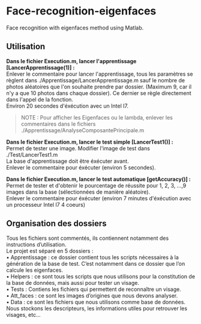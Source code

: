 # Face-recognition-eigenfaces
Face recognition with eigenfaces method using Matlab.

## Utilisation
**Dans le fichier Execution.m, lancer l'apprentissage [LancerApprentissage(1)] :**  
Enlever le commentaire pour lancer l'apprentissage, tous les paramètres se règlent dans ./Apprentissage/LancerApprentissage.m sauf le nombre de photos aléatoires que l'on souhaite prendre par dossier. (Maximum 9, car il n'y a que 10 photos dans chaque dossier). Ce dernier se règle directement dans l'appel de la fonction.  
Environ 20 secondes d'éxécution avec un Intel I7.

> NOTE : Pour afficher les Eigenfaces ou le lambda, enlever les commentaires dans le fichiers ./Apprentissage/AnalyseComposantePrincipale.m  

**Dans le fichier Execution.m, lancer le test simple [LancerTest1()] :**  
Permet de tester une image. Modifier l'image de test dans ./Test/LancerTest1.m  
La base d'apprentissage doit être éxécuter avant.  
Enlever le commentaire pour éxécuter (environ 5 secondes).  

**Dans le fichier Execution.m, lancer le test automatique [getAccuracy()] :**  
Permet de tester et d'obtenir le pourcentage de réussite pour 1, 2, 3, ...,9 images dans la base (sélectionnées de manière aléatoire).  
Enlever le commentaire pour éxécuter (environ 7 minutes d'éxécution avec un processeur Intel I7 4 coeurs)

## Organisation des dossiers
Tous les fichiers sont commentés, ils contiennent notamment des instructions d’utilisation.  
Le projet est séparé en 5 dossiers :  
•	Apprentissage : ce dossier contient tous les scripts nécessaires à la génération de la base de test. C’est notamment dans ce dossier que l’on calcule les eigenfaces.  
•	Helpers : ce sont tous les scripts que nous utilisons pour la constitution de la base de données, mais aussi pour tester un visage.  
•	Tests : Contiens les fichiers qui permettent de reconnaître un visage.  
•	Att_faces : ce sont les images d’origines que nous devons analyser.  
•	Data : ce sont les fichiers que nous utilisons comme base de données. Nous stockons les descripteurs, les informations utiles pour retrouver les visages, etc…  

